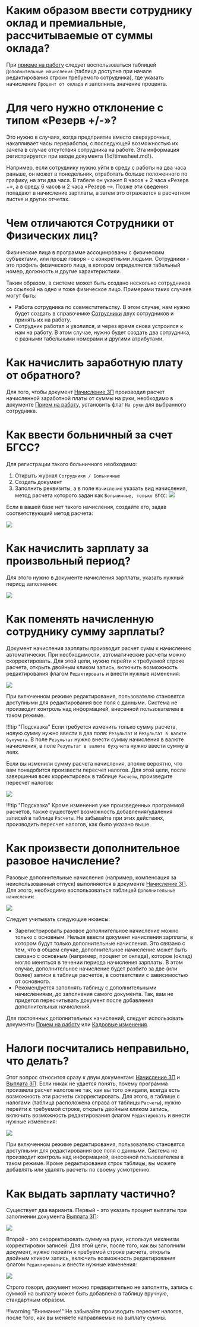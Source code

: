 # Каким образом ввести сотруднику оклад и премиальные, рассчитываемые от суммы оклада?

При [приеме на работу](/d/Hiring) следует воспользоваться таблицей `Дополнительные начисления` (таблица доступна при начале редактирования строки требуемого сотрудника), где указать начисление `Процент от оклада` и заполнить значение процента.

# Для чего нужно отклонение с типом «Резерв +/-»?

Это нужно в случаях, когда предприятие вместо сверхурочных, накапливает часы переработки, с последующей возможностью их зачета в случае отсутствия сотрудника на работе. Эта информация регистрируется при вводе документа {!id/timesheet.md!}.

Например, если сотруднику нужно уйти в среду с работы на два часа раньше, он может в понедельник, отработать больше положенного по графику, на эти два часа. В табеле он укажет 8 часов + 2 часа «Резерв +», а в среду 6 часов и 2 часа «Резерв –». Позже эти сведения попадают в начисление зарплаты, а затем это отражается в расчетном листке и других отчетах.

# Чем отличаются Сотрудники от Физических лиц?<a name=empvsind></a>

Физические лица в программе ассоциированы с физическим субъектами, или проще говоря - с конкретными людьми. Сотрудники - это профиль физического лица, в котором определяется табельный номер, должность и другие характеристики.

Таким образом, в системе может быть создано несколько сотрудников со ссылкой на одно и тоже физическое лицо. Примерами таких случаев могут быть:

- Работа сотрудника по совместительству. В этом случае, нам нужно будет создать в справочнике [Сотрудники](/c/Employees) двух сотрудников и принять их на работу.
- Сотрудник работал и уволился, и через время снова устроился к нам на работу. В этом случае, нужно будет создать два сотрудника, с разными табельными номерами и другими атрибутами.

# Как начислить заработную плату от обратного?

Для того, чтобы документ [Начисление ЗП](/d/Payroll) производил расчет начисленной заработной платы от суммы на руки, необходимо в документе [Прием на работу](/d/Hiring), установить флаг `На руки` для выбранного сотрудника.

# Как ввести больничный за счет БГСС?

Для регистрации такого больничного необходимо:

1. Открыть журнал `Сотрудники / Больничные`
2. Создать документ
3. Заполнить реквизиты, а в поле `Начисление` указать вид начисления, метод расчета которого задан как `Больничные, только БГСС`:
![](img/2021-10-18-13-27-09.png)

Если в вашей базе нет такого начисления, создайте его, задав соответствующий метод расчета:

![](img/2021-10-18-13-26-12.png)

# Как начислить зарплату за произвольный период?

Для этого нужно в документе начисления зарплаты, указать нужный период заполнения:

![](img/2021-10-18-17-24-40.png)

# Как поменять начисленную сотруднику сумму зарплаты?

Документ начисления зарплаты производит расчет сумм к начислению автоматически. При необходимости, автоматические расчеты можно скорректировать. Для этой цели, нужно перейти к требуемой строке расчета, открыть двойным кликом запись, включить возможность редактирования флагом `Редактировать` и внести нужные изменения:

![](img/2021-10-18-17-34-10.png)

При включенном режиме редактирования, пользователю становятся доступными для редактирования все поля с данными. Система не производит контроль над информацией, внесенной пользователем в таком режиме.

!!!tip "Подсказка"
	Если требуется изменить только сумму расчета, новую сумму нужно ввести в два поля: `Результат` и `Результат в валюте бухучета`. В поле `Результат` нужно внести сумму начисления в валюте начисления, в поле `Результат в валюте бухучета` нужно ввести сумму в леях.

Если вы изменили сумму расчета начисления, вполне вероятно, что вам понадобится произвести пересчет налогов. Для этой цели, после завершения всех корректировок в таблице `Расчеты`, произведите пересчет налогов:

![](img/2021-10-18-17-46-41.png)

!!!tip "Подсказка"
	Кроме изменения уже произведенных программой расчетов, также существует возможность добавления/удаления записей в таблице `Расчеты`. Не забывайте при этих действиях, производить пересчет налогов, как было указано выше.

# Как произвести дополнительное разовое начисление?<a name=addpayments></a>

Разовые дополнительные начисления (например, компенсация за неиспользованный отпуск) выполняются в документе [Начисление ЗП](/d/Payroll). Для этого, необходимо воспользоваться таблицей `Дополнительные начисления`:

![](img/2021-10-18-18-13-41.png)

Следует учитывать следующие нюансы:

- Зарегистрировать разовое дополнительное начисление можно только с основным. Нельзя ввести документ начисления зарплаты, в котором будут только дополнительные начисления. Это связано с тем, что в общем случае, дополнительное начисление может быть связано с основным (например, процент от оклада), которое (оклад) могло меняться в течении периода начисления зарплаты. В этом случае, дополнительное начисление будет разбито за две (или более) записи в таблице расчетов, в соответствии с зависимостью от основного.
- Рекомендуется заполнять таблицу с дополнительными начислениями, до заполнения самого документа. Так, вам не придется пересчитывать документ после добавления дополнительных начислений.

Для постоянных дополнительных начислений, следует использовать документы [Прием на работу](/d/Hiring) или [Кадровые изменения](/d/EmployeesTransfer).

# Налоги посчитались неправильно, что делать?

Этот вопрос относится сразу к двум документам: [Начисление ЗП](/d/Payroll) и [Выплата ЗП](/d/PayEmployees). Если никак не удается понять, почему программа произвела расчет налогов не так, как вы того ожидали, всегда есть возможность эти расчеты скорректировать. Для этого, в таблице с налогами (таблица расположена справа от таблицы `Расчеты`), нужно перейти к требуемой строке, открыть двойным кликом запись, включить возможность редактирования флагом `Редактировать` и внести нужные изменения:

![](img/2021-10-18-19-07-49.png)

При включенном режиме редактирования, пользователю становятся доступными для редактирования все поля с данными. Система не производит контроль над информацией, внесенной пользователем в таком режиме. Кроме редактирования строк таблицы, вы можете добавлять или удалять расчеты по своему усмотрению.

# Как выдать зарплату частично?

Существует два варианта. Первый - это указать процент выплаты при заполнении документа [Выплата ЗП](/d/PayEmployees):

![](img/2021-10-18-19-14-05.png)

Второй - это скорректировать сумму на руки, используя механизм корректировки записей. Для этой цели, после того, как вы заполнили документ, нужно перейти к требуемой строке расчета, открыть двойным кликом запись, включить возможность редактирования флагом `Редактировать` и внести нужные изменения:

![](img/2021-10-18-19-16-53.png)

Строго говоря, документ можно предварительно не заполнять, запись с суммой на выплату может быть добавлена в таблицу вручную, стандартным образом.

!!!warning "Внимание!"
	Не забывайте производить пересчет налогов, после того, как вы меняете направляемые на выплату суммы.